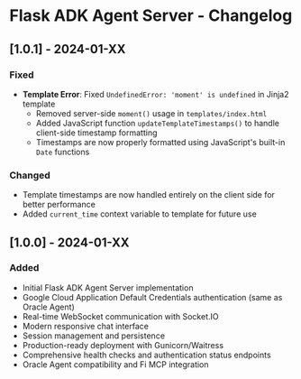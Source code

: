 # Flask ADK Agent Server - Changelog

## [1.0.1] - 2024-01-XX

### Fixed
- **Template Error**: Fixed `UndefinedError: 'moment' is undefined` in Jinja2 template
  - Removed server-side `moment()` usage in `templates/index.html`
  - Added JavaScript function `updateTemplateTimestamps()` to handle client-side timestamp formatting
  - Timestamps are now properly formatted using JavaScript's built-in `Date` functions

### Changed
- Template timestamps are now handled entirely on the client side for better performance
- Added `current_time` context variable to template for future use

## [1.0.0] - 2024-01-XX

### Added
- Initial Flask ADK Agent Server implementation
- Google Cloud Application Default Credentials authentication (same as Oracle Agent)
- Real-time WebSocket communication with Socket.IO
- Modern responsive chat interface
- Session management and persistence
- Production-ready deployment with Gunicorn/Waitress
- Comprehensive health checks and authentication status endpoints
- Oracle Agent compatibility and Fi MCP integration 